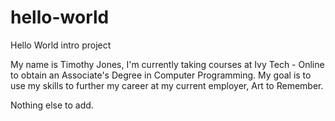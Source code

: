 # hello-world
Hello World intro project

My name is Timothy Jones, I'm currently taking courses at Ivy Tech - Online
to obtain an Associate's Degree in Computer Programming. My goal is to use
my skills to further my career at my current employer, Art to Remember.

Nothing else to add.
